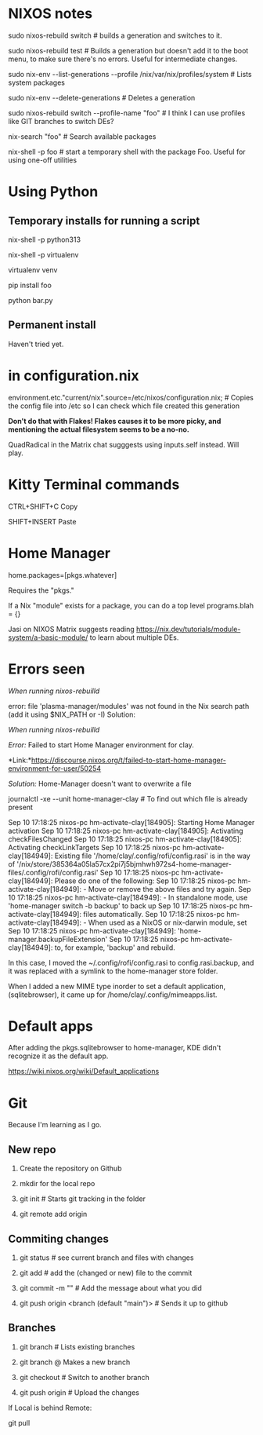 # NIXOS notes

sudo nixos-rebuild switch   # builds a generation and switches to it.

sudo nixos-rebuild test     # Builds a generation but doesn't add it to the boot menu, to make sure there's no errors. Useful for intermediate changes.

sudo nix-env --list-generations --profile /nix/var/nix/profiles/system # Lists system packages

sudo nix-env --delete-generations <gen number>  # Deletes a generation

sudo nixos-rebuild switch --profile-name "foo"  # I think I can use profiles like GIT branches to switch DEs?

nix-search "foo"    # Search available packages

nix-shell -p foo    # start a temporary shell with the package Foo. Useful for using one-off utilities

# Using Python

## Temporary installs for running a script

nix-shell -p python313

nix-shell -p virtualenv

virtualenv venv

pip install foo

python bar.py

## Permanent install

Haven't tried yet.

# in configuration.nix

environment.etc."current/nix".source=/etc/nixos/configuration.nix;  # Copies the config file into /etc so I can check which file created this generation

**Don't do that with Flakes! Flakes causes it to be more picky, and mentioning the actual filesystem seems to be a no-no.**

QuadRadical in the Matrix chat sugggests using inputs.self instead. Will play.

# Kitty Terminal commands

CTRL+SHIFT+C    Copy

SHIFT+INSERT    Paste

# Home Manager

home.packages=[pkgs.whatever]

Requires the "pkgs."

If a Nix "module" exists for a package, you can do a top level programs.blah = {}

Jasi on NIXOS Matrix suggests reading https://nix.dev/tutorials/module-system/a-basic-module/ to learn about multiple DEs.


# Errors seen

*When running nixos-rebuilld*

error: file 'plasma-manager/modules' was not found in the Nix search path (add it using $NIX_PATH or -I)
Solution:

*When running nixos-rebuilld*

*Error:* Failed to start Home Manager environment for clay.

*Link:*https://discourse.nixos.org/t/failed-to-start-home-manager-environment-for-user/50254

*Solution:* Home-Manager doesn't want to overwrite a file

journalctl -xe --unit home-manager-clay # To find out which file is already present

Sep 10 17:18:25 nixos-pc hm-activate-clay[184905]: Starting Home Manager activation
Sep 10 17:18:25 nixos-pc hm-activate-clay[184905]: Activating checkFilesChanged
Sep 10 17:18:25 nixos-pc hm-activate-clay[184905]: Activating checkLinkTargets
Sep 10 17:18:25 nixos-pc hm-activate-clay[184949]: Existing file '/home/clay/.config/rofi/config.rasi' is in the way of '/nix/store/385364a05la57cx2pi7j5bjmhwh972s4-home-manager-files/.config/rofi/config.rasi'
Sep 10 17:18:25 nixos-pc hm-activate-clay[184949]: Please do one of the following:
Sep 10 17:18:25 nixos-pc hm-activate-clay[184949]: - Move or remove the above files and try again.
Sep 10 17:18:25 nixos-pc hm-activate-clay[184949]: - In standalone mode, use 'home-manager switch -b backup' to back up
Sep 10 17:18:25 nixos-pc hm-activate-clay[184949]:   files automatically.
Sep 10 17:18:25 nixos-pc hm-activate-clay[184949]: - When used as a NixOS or nix-darwin module, set
Sep 10 17:18:25 nixos-pc hm-activate-clay[184949]:     'home-manager.backupFileExtension'
Sep 10 17:18:25 nixos-pc hm-activate-clay[184949]:   to, for example, 'backup' and rebuild.

In this case, I moved the ~/.config/rofi/config.rasi to config.rasi.backup, and it was replaced with a symlink to the home-manager store folder.

When I added a new MIME type inorder to set a default application, (sqlitebrowser), it came up for /home/clay/.config/mimeapps.list.

# Default apps

After adding the pkgs.sqlitebrowser to home-manager, KDE didn't recognize it as the default app. 

https://wiki.nixos.org/wiki/Default_applications


# Git

Because I'm learning as I go.

## New repo

1. Create the repository on Github

2. mkdir for the local repo

3. git init # Starts git tracking in the folder

4. git remote add origin <url copied from github>


## Commiting changes

1. git status  # see current branch and files with changes

2. git add <filename> # add the (changed or new) file to the commit

3. git commit -m "<commit message>" # Add the message about what you did

4. git push origin <branch (default "main")> # Sends it up to github

## Branches

1. git branch # Lists existing branches

2. git branch <branch name> @ Makes a new branch

3. git checkout # Switch to another branch

4. git push origin <branch name> # Upload the changes

If Local is behind Remote: 

git pull



